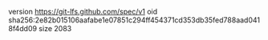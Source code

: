 version https://git-lfs.github.com/spec/v1
oid sha256:2e82b015106aafabe1e07851c294ff454371cd353db35fed788aad0418f4dd09
size 2083
